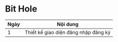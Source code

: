 # Bit Hole

| Ngày    | Nội dung      |
|------------|------------|
| 1      | Thiết kế giao diện đăng nhập đăng ký      |